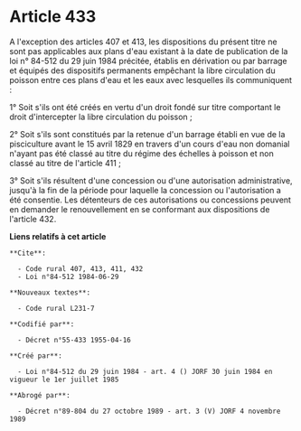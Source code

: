 # Article 433

A l'exception des articles 407 et 413, les dispositions du présent titre ne sont pas applicables aux plans d'eau existant à
la date de publication de la loi n° 84-512 du 29 juin 1984 précitée, établis en dérivation ou par barrage et équipés des
dispositifs permanents empêchant la libre circulation du poisson entre ces plans d'eau et les eaux avec lesquelles ils
communiquent :

1° Soit s'ils ont été créés en vertu d'un droit fondé sur titre comportant le droit d'intercepter la libre circulation du
poisson ;

2° Soit s'ils sont constitués par la retenue d'un barrage établi en vue de la pisciculture avant le 15 avril 1829 en travers
d'un cours d'eau non domanial n'ayant pas été classé au titre du régime des échelles à poisson et non classé au titre de
l'article 411 ;

3° Soit s'ils résultent d'une concession ou d'une autorisation administrative, jusqu'à la fin de la période pour laquelle la
concession ou l'autorisation a été consentie. Les détenteurs de ces autorisations ou concessions peuvent en demander le
renouvellement en se conformant aux dispositions de l'article 432.

**Liens relatifs à cet article**

	**Cite**:

	  - Code rural 407, 413, 411, 432
	  - Loi n°84-512 1984-06-29

	**Nouveaux textes**:

	  - Code rural L231-7

	**Codifié par**:

	  - Décret n°55-433 1955-04-16

	**Créé par**:

	  - Loi n°84-512 du 29 juin 1984 - art. 4 () JORF 30 juin 1984 en vigueur le 1er juillet 1985

	**Abrogé par**:

	  - Décret n°89-804 du 27 octobre 1989 - art. 3 (V) JORF 4 novembre 1989
